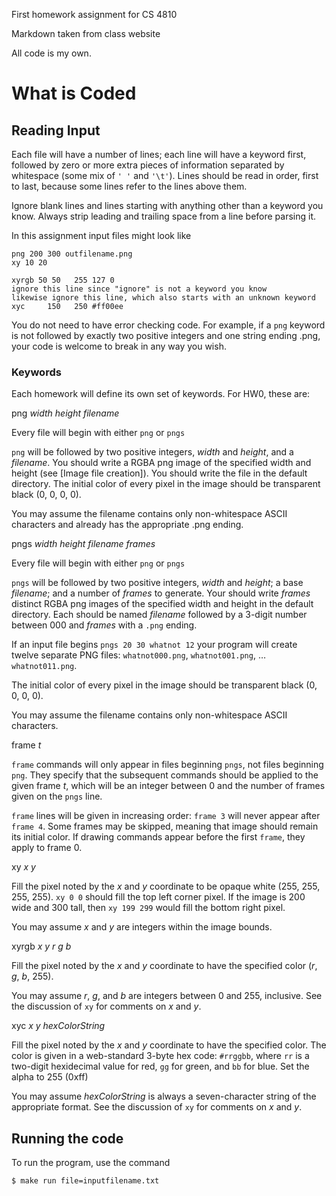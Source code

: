 First homework assignment for CS 4810

Markdown taken from class website

All code is my own.

What is Coded
==============

Reading Input
-----------------

Each file will have a number of lines; each line will have a keyword first, followed by zero or more extra pieces of information separated by whitespace (some mix of `' '` and `'\t'`). Lines should be read in order, first to last, because some lines refer to the lines above them.

Ignore blank lines and lines starting with anything other than a keyword you know. Always strip leading and trailing space from a line before parsing it.

In this assignment input files might look like

    png 200 300 outfilename.png
    xy 10 20
    
    xyrgb 50 50   255 127 0
    ignore this line since "ignore" is not a keyword you know 
    likewise ignore this line, which also starts with an unknown keyword
    xyc     150   250 #ff00ee

You do not need to have error checking code. For example, if a `png` keyword is not followed by exactly two positive integers and one string ending .png, your code is welcome to break in any way you wish.

### Keywords

Each homework will define its own set of keywords. For HW0, these are:

png _width_ _height_ _filename_

Every file will begin with either `png` or `pngs`

`png` will be followed by two positive integers, _width_ and _height_, and a _filename_. You should write a RGBA png image of the specified width and height (see \[Image file creation\]). You should write the file in the default directory. The initial color of every pixel in the image should be transparent black (0, 0, 0, 0).

You may assume the filename contains only non-whitespace ASCII characters and already has the appropriate .png ending.

pngs _width_ _height_ _filename_ _frames_

Every file will begin with either `png` or `pngs`

`pngs` will be followed by two positive integers, _width_ and _height_; a base _filename_; and a number of _frames_ to generate. Your should write _frames_ distinct RGBA png images of the specified width and height in the default directory. Each should be named _filename_ followed by a 3-digit number between 000 and _frames_ with a `.png` ending.

If an input file begins `pngs 20 30 whatnot 12` your program will create twelve separate PNG files: `whatnot000.png`, `whatnot001.png`, … `whatnot011.png`.

The initial color of every pixel in the image should be transparent black (0, 0, 0, 0).

You may assume the filename contains only non-whitespace ASCII characters.

frame _t_

`frame` commands will only appear in files beginning `pngs`, not files beginning `png`. They specify that the subsequent commands should be applied to the given frame _t_, which will be an integer between 0 and the number of frames given on the `pngs` line.

`frame` lines will be given in increasing order: `frame 3` will never appear after `frame 4`. Some frames may be skipped, meaning that image should remain its initial color. If drawing commands appear before the first `frame`, they apply to frame 0.

xy _x_ _y_

Fill the pixel noted by the _x_ and _y_ coordinate to be opaque white (255, 255, 255, 255). `xy 0 0` should fill the top left corner pixel. If the image is 200 wide and 300 tall, then `xy 199 299` would fill the bottom right pixel.

You may assume _x_ and _y_ are integers within the image bounds.

xyrgb _x_ _y_ _r_ _g_ _b_

Fill the pixel noted by the _x_ and _y_ coordinate to have the specified color (_r_, _g_, _b_, 255).

You may assume _r_, _g_, and _b_ are integers between 0 and 255, inclusive. See the discussion of `xy` for comments on _x_ and _y_.

xyc _x_ _y_ _hexColorString_

Fill the pixel noted by the _x_ and _y_ coordinate to have the specified color. The color is given in a web-standard 3-byte hex code: `#rrggbb`, where `rr` is a two-digit hexidecimal value for red, `gg` for green, and `bb` for blue. Set the alpha to 255 (0xff)

You may assume _hexColorString_ is always a seven-character string of the appropriate format. See the discussion of `xy` for comments on _x_ and _y_.

## Running the code

To run the program, use the command
```shell
$ make run file=inputfilename.txt
```